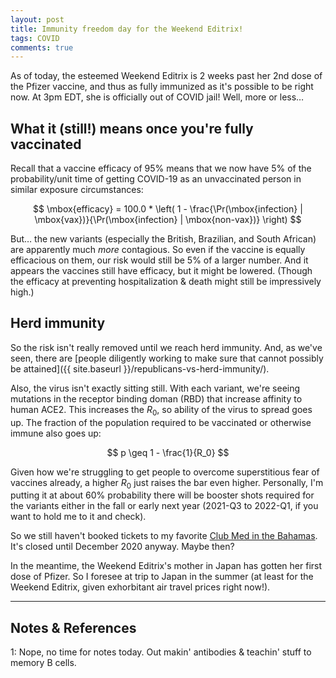 ```yaml
---
layout: post
title: Immunity freedom day for the Weekend Editrix!
tags: COVID 
comments: true
---
```


As of today, the esteemed Weekend Editrix is 2 weeks past her 2nd dose of the Pfizer
vaccine, and thus as fully immunized as it's possible to be right now.  At 3pm EDT, she is
officially out of COVID jail!  Well, more or less&hellip;   


## What it (still!) means once you're fully vaccinated  

Recall that a vaccine efficacy of 95% means that we now have 5% of the probability/unit
time of getting COVID-19 as an unvaccinated person in similar exposure circumstances:  

$$
\mbox{efficacy} = 100.0 * \left( 1 - \frac{\Pr(\mbox{infection} | \mbox{vax})}{\Pr(\mbox{infection} | \mbox{non-vax})} \right)
$$

But&hellip; the new variants (especially the British, Brazilian, and South African) are
apparently much _more_ contagious.  So even if the vaccine is equally efficacious on them,
our risk would still be 5% of a larger number.  And it appears the vaccines still have
efficacy, but it might be lowered.  (Though the efficacy at preventing hospitalization
&amp; death might still be impressively high.)  


## Herd immunity  

So the risk isn't really removed until we reach herd immunity.  And, as we've seen, there
are [people diligently working to make sure that cannot possibly be attained]({{ site.baseurl }}/republicans-vs-herd-immunity/).  

Also, the virus isn't exactly sitting still.  With each variant, we're seeing mutations in
the receptor binding doman (RBD) that increase affinity to human ACE2.  This increases the
$R_0$, so ability of the virus to spread goes up.  The fraction of the population required
to be vaccinated or otherwise immune also goes up:  

$$
p \geq 1 - \frac{1}{R_0}
$$

Given how we're struggling to get people to overcome superstitious fear of vaccines
already, a higher $R_0$ just raises the bar even higher.  Personally, I'm putting it at
about 60% probability there will be booster shots required for the variants either in the
fall or early next year (2021-Q3 to 2022-Q1, if you want to hold me to it and check).  

So we still haven't booked tickets to my favorite [Club Med in the Bahamas](https://www.clubmed.us/r/columbus-isle/y).  It's closed until December 2020 anyway.  Maybe then?  

In the meantime, the Weekend Editrix's mother in Japan has gotten her first dose of
Pfizer.  So I foresee at trip to Japan in the summer (at least for the Weekend Editrix,
given exhorbitant air travel prices right now!).  

---

## Notes &amp; References  

<!--
<sup id="fn1a">[[1]](#fn1)</sup>
<a id="fn1">1</a>: [↩](#fn1a)  
-->

<a id="fn1">1</a>: Nope, no time for notes today.  Out makin' antibodies &amp; teachin' stuff to memory B cells.  
